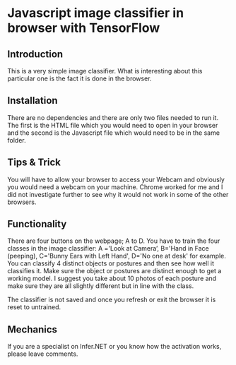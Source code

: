 # Javascript image classifier in browser with TensorFlow 

## Introduction 
This is a very simple image classifier. What is interesting about this particular one is the fact it is done in the browser.

## Installation 
There are no dependencies and there are only two files needed to run it. The first is the HTML file which you would need to open in your browser and the second is the Javascript file which would need to be in the same folder.

## Tips & Trick 
You will have to allow your browser to access your Webcam and obviously you would need a webcam on your machine. Chrome worked for me and I did not investigate further to see why it would not work in some of the other browsers.

## Functionality 
There are four buttons on the webpage; A to D. You have to train the four classes in the image classifier:
A ='Look at Camera’, B='Hand in Face (peeping), C='Bunny Ears with Left Hand', D='No one at desk' for example.
You can classify 4 distinct objects or postures and then see how well it classifies it. Make sure the object or postures are distinct enough to get a working model.
I suggest you take about 10 photos of each posture and make sure they are all slightly different but in line with the class.

The classifier is not saved and once you refresh or exit the browser it is reset to untrained.

## Mechanics 
If you are a specialist on Infer.NET or you know how the activation works, please leave comments.


